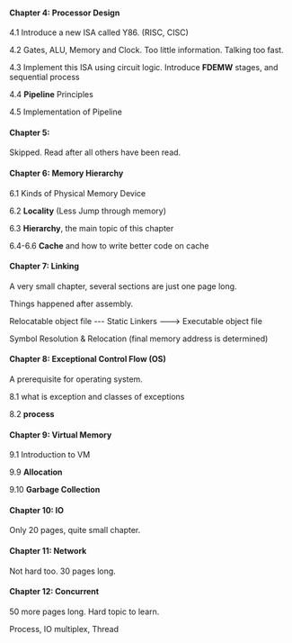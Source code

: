 #### Chapter 4: Processor Design

4.1 Introduce a new ISA called Y86. (RISC, CISC)

4.2 Gates, ALU, Memory and Clock. Too little information. Talking too fast.

4.3 Implement this ISA using circuit logic. Introduce **FDEMW** stages, and sequential process

4.4 **Pipeline** Principles

4.5 Implementation of Pipeline

#### Chapter 5:

Skipped. Read after all others have been read.

#### Chapter 6: Memory Hierarchy

6.1 Kinds of Physical Memory Device

6.2 **Locality** (Less Jump through memory)

6.3 **Hierarchy**, the main topic of this chapter

6.4-6.6 **Cache** and how to write better code on cache

#### Chapter 7: Linking

A very small chapter, several sections are just one page long.

Things happened after assembly.

Relocatable object file --- Static Linkers ---> Executable object file

Symbol Resolution & Relocation (final memory address is determined)

#### Chapter 8: Exceptional Control Flow (OS)

A prerequisite for operating system.

8.1 what is exception and classes of exceptions

8.2 **process**

#### Chapter 9: Virtual Memory

9.1 Introduction to VM

9.9 **Allocation**

9.10 **Garbage Collection**


#### Chapter 10: IO

Only 20 pages, quite small chapter.

#### Chapter 11: Network

Not hard too. 30 pages long.

#### Chapter 12: Concurrent

50 more pages long. Hard topic to learn.

Process, IO multiplex, Thread
